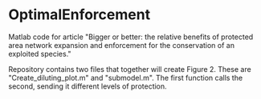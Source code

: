 # OptimalEnforcement
Matlab code for article
"Bigger or better: the relative benefits of protected area network expansion and enforcement for the conservation of an exploited species."

Repository contains two files that together will create Figure 2. These are "Create_diluting_plot.m" and "submodel.m". The first function calls the second, sending it different levels of protection. 
